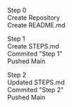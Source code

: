 Step 0<br>
Create Repository<br>
Create README.md<br>

Step 1<br>
Create STEPS.md<br>
Commited "Step 1"<br>
Pushed Main<br>

Step 2<br>
Updated STEPS.md<br>
Commited "Step 2"<br>
Pushed Main<br>
